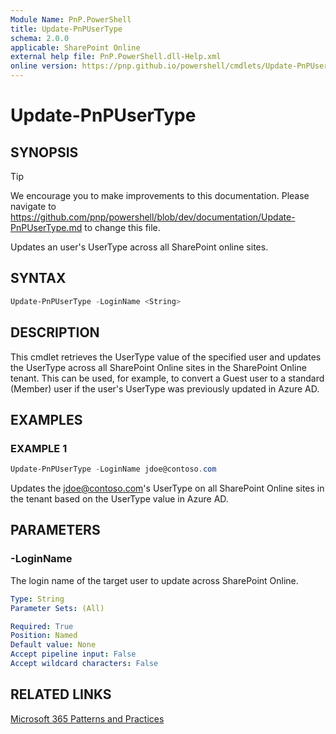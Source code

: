```yaml
---
Module Name: PnP.PowerShell
title: Update-PnPUserType
schema: 2.0.0
applicable: SharePoint Online
external help file: PnP.PowerShell.dll-Help.xml
online version: https://pnp.github.io/powershell/cmdlets/Update-PnPUserType.html
---
```

 
# Update-PnPUserType

## SYNOPSIS

> [!TIP]
> We encourage you to make improvements to this documentation. Please navigate to https://github.com/pnp/powershell/blob/dev/documentation/Update-PnPUserType.md to change this file.

Updates an user's UserType across all SharePoint online sites.

## SYNTAX

```powershell
Update-PnPUserType -LoginName <String>
```

## DESCRIPTION

This cmdlet retrieves the UserType value of the specified user and updates the UserType across all SharePoint Online sites in the SharePoint Online tenant. This can be used, for example, to convert a Guest user to a standard (Member) user if the user's UserType was previously updated in Azure AD.

## EXAMPLES

### EXAMPLE 1
```powershell
Update-PnPUserType -LoginName jdoe@contoso.com
```
Updates the jdoe@contoso.com's UserType on all SharePoint Online sites in the tenant based on the UserType value in Azure AD.

## PARAMETERS

### -LoginName
The login name of the target user to update across SharePoint Online.

```yaml
Type: String
Parameter Sets: (All)

Required: True
Position: Named
Default value: None
Accept pipeline input: False
Accept wildcard characters: False
```

## RELATED LINKS

[Microsoft 365 Patterns and Practices](https://aka.ms/m365pnp)

